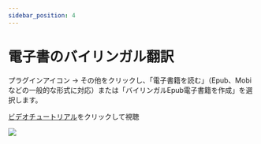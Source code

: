 ```yaml
---
sidebar_position: 4
---
```


# 電子書のバイリンガル翻訳

プラグインアイコン -> その他をクリックし、「電子書籍を読む」（Epub、Mobiなどの一般的な形式に対応）または「バイリンガルEpub電子書籍を作成」を選択します。

[ビデオチュートリアル](https://www.bilibili.com/video/BV1CM41137CJ/?spm_id_from=333.999.0.0)をクリックして視聴

![](https://s.immersivetranslate.com/assets/uploads/CleanShot%202024-05-06%20at%2023.40.09@2x-VrcU8I.png)
